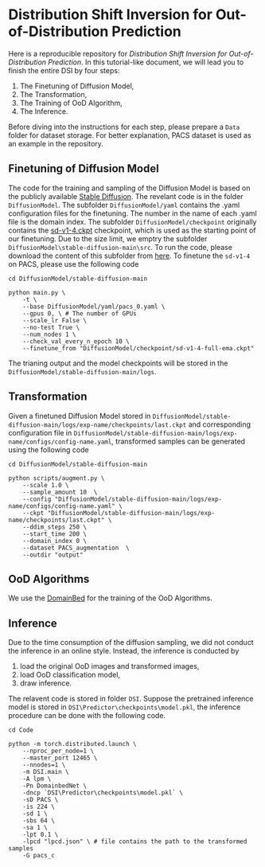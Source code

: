 # Distribution Shift Inversion for Out-of-Distribution Prediction

Here is a reproducible repository for *Distribution Shift Inversion for Out-of-Distribution Prediction*. In this tutorial-like document, we will lead you to finish the entire DSI by four steps: 
1. The Finetuning of Diffusion Model,
2. The Transformation,
3. The Training of OoD Algorithm,
4. The Inference.

Before diving into the instructions for each step, please prepare a `Data` folder for dataset storage. For better explanation, PACS dataset is used as an example in the repository.

## Finetuning of Diffusion Model

The code for the training and sampling of the Diffusion Model is based on the publicly available [Stable Diffusion](https://github.com/CompVis/stable-diffusion). The revelant code is in the folder `DiffusionModel`. The subfolder `DiffusionModel/yaml` contains the .yaml configuration files for the finetuning. The number in the name of each .yaml file is the domain index. The subfolder `DiffusionModel/checkpoint` originally contains the [sd-v1-4.ckpt](https://huggingface.co/CompVis) checkpoint, which is used as the starting point of our finetuning.  Due to the size limit, we emptry the subfolder `DiffusionModel\stable-diffusion-main\src`. To run the code, please download the content of this subfolder from [here](https://github.com/CompVis/stable-diffusion). To finetune the `sd-v1-4` on PACS, please use the following code
```
cd DiffusionModel/stable-diffusion-main

python main.py \
    -t \
    --base DiffusionModel/yaml/pacs_0.yaml \
    --gpus 0, \ # The number of GPUs
    --scale_lr False \
    --no-test True \
    --num_nodes 1 \
    --check_val_every_n_epoch 10 \
    --finetune_from "DiffusionModel/checkpoint/sd-v1-4-full-ema.ckpt"
```

The trianing output and the model checkpoints will be stored in the `DiffusionModel/stable-diffusion-main/logs`.

## Transformation

Given a finetuned Diffusion Model stored in `DiffusionModel/stable-diffusion-main/logs/exp-name/checkpoints/last.ckpt` and corresponding configuration file in `DiffusionModel/stable-diffusion-main/logs/exp-name/configs/config-name.yaml`, transformed samples can be generated using the following code

```
cd DiffusionModel/stable-diffusion-main

python scripts/augment.py \
    --scale 1.0 \
    --sample_amount 10  \
    --config "DiffusionModel/stable-diffusion-main/logs/exp-name/configs/config-name.yaml" \
    --ckpt "DiffusionModel/stable-diffusion-main/logs/exp-name/checkpoints/last.ckpt" \
    --ddim_steps 250 \
    --start_time 200 \
    --domain_index 0 \
    --dataset PACS_augmentation  \
    --outdir "output"
```
## OoD Algorithms
We use the [DomainBed](https://github.com/facebookresearch/DomainBed) for the training of the OoD Algorithms. 

## Inference
Due to the time consumption of the diffusion sampling, we did not conduct the inference in an online style. Instead, the inference is conducted by 
1. load the original OoD images and transformed images,
2. load OoD classification model, 
3. draw inference.

The relavent code is stored in folder `DSI`. Suppose the pretrained inference model is stored in `DSI\Predictor\checkpoints\model.pkl`, the inference procedure can be done with the following code.

```
cd Code

python -m torch.distributed.launch \
    --nproc_per_node=1 \
    --master_port 12465 \
    --nnodes=1 \
    -m DSI.main \
    -A lpm \
    -Pn DomainbedNet \
    -dncp `DSI\Predictor\checkpoints\model.pkl` \
    -sD PACS \
    -is 224 \
    -sd 1 \
    -sbs 64 \
    -sa 1 \
    -lpt 0.1 \
    -lpcd "lpcd.json" \ # file contains the path to the transformed samples
    -G pacs_c 
```